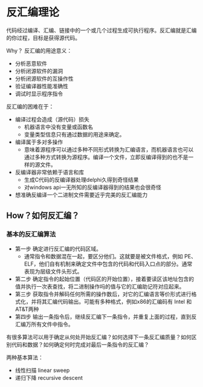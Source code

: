 # 反汇编理论

代码经过编译、汇编、链接中的一个或几个过程生成可执行程序。反汇编就是汇编的你过程，目标是获得源代码。

Why？ 反汇编的用途意义：
- 分析恶意软件
- 分析闭源软件的漏洞
- 分析闭源软件的互操作性
- 验证编译器性能准确性
- 调试时显示程序指令

反汇编的困难在于：
- 编译过程会造成（源代码）损失
  - 机器语言中没有变量或函数名
  - 变量类型信息只有通过数据的用途来确定。
- 编译属于多对多操作
  - 意味着源程序可以通过多种不同形式转换为汇编语言，而机器语言也可以通过多种方式转换为源程序。编译一个文件，立即反编译得到的也不是一样的源文件。
- 反编译器非常依赖于语言和库
  - 生成C代码的反编译器处理delphi久得到奇怪结果
  - 对windows api一无所知的反编译器得到的结果也会很奇怪
- 想准确反编译一个二进制文件需要近乎完美的反汇编能力


## How？如何反汇编？

### 基本的反汇编算法

- 第一步 确定进行反汇编的代码区域。
  - 通常指令和数据混在一起，要区分他们。这就要是被文件格式，例如 PE、ELF，他们自有机制来确定文件中包含的代码和代码入口点的部分。通常表现为层级文件头形式。
- 第二步 确定指令的起始位置（代码区的开始位置），接着要读区该地址包含的值并执行一次表查找，将二进制操作吗的值与它的汇编助记符对应起来。
- 第三步 获取指令并解码任何所需的操作数后，对它的汇编语言等价形式进行格式化，并将其汇编代码输出。可能有多种格式，例如x86的汇编码有 Intel 和 AT&T两种
- 第四步 输出一条指令后，继续反汇编下一条指令，并重复上面的过程，直到反汇编万所有文件中指令。

有很多算法可以用于确定从何处开始反汇编？如何选择下一条反汇编质量？如何区别代码和数据？如何确定何时完成对最后一条指令的反汇编？

两种基本算法：
- 线性扫描 linear sweep
- 递归下降 recursive descent

